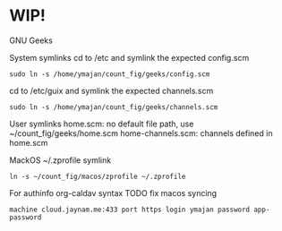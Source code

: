 # WIP!

GNU Geeks

System symlinks
cd to /etc and symlink the expected config.scm
```
sudo ln -s /home/ymajan/count_fig/geeks/config.scm
```

cd to /etc/guix and symlink the expected channels.scm
```
sudo ln -s /home/ymajan/count_fig/geeks/channels.scm
```

User symlinks
home.scm: no default file path, use ~/count_fig/geeks/home.scm
home-channels.scm: channels defined in home.scm


MackOS
~/.zprofile symlink
```
ln -s ~/count_fig/macos/zprofile ~/.zprofile
```

For authinfo org-caldav syntax
TODO fix macos syncing

```
machine cloud.jaynam.me:433 port https login ymajan password app-password
```


